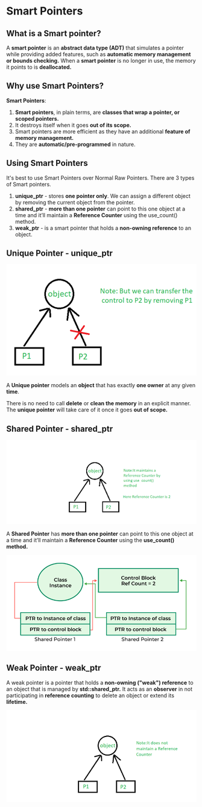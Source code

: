 # Smart Pointers


## What is a Smart pointer?

A **smart pointer** is an **abstract data type (ADT)** that simulates a pointer while providing added features, such as **automatic memory management or bounds checking.** When a **smart pointer** is no longer in use, the memory it points to is **deallocated.**

## Why use Smart Pointers?

**Smart Pointers**:

1. **Smart pointers**, in plain terms, are **classes that wrap a pointer, or scoped pointers.**
2. It destroys itself when it goes **out of its scope.**
3. Smart pointers are more efficient as they have an additional **feature of memory management.**
4. They are **automatic/pre-programmed** in nature.

## Using Smart Pointers

It's best to use Smart Pointers over Normal Raw Pointers.
There are 3 types of Smart pointers.

1. **unique_ptr** - stores **one pointer only**. We can assign a different object by removing the current object from the pointer.
2. **shared_ptr** - **more than one pointer** can point to this one object at a time and it’ll maintain a **Reference Counter** using the use_count() method.
3. **weak_ptr** -  is a smart pointer that holds a **non-owning reference** to an object.

## Unique Pointer - unique_ptr

![](uniquePtr.png)

A **Unique pointer** models an **object** that has exactly **one owner** at any given **time**.

There is no need to call **delete** or **clean the memory** in an explicit manner. The **unique pointer** will take care of it once it goes **out of scope.**


## Shared Pointer - shared_ptr

![](shared_ptr.png)

A **Shared Pointer** has **more than one pointer** can point to this one object at a time and it’ll maintain a **Reference Counter** using the **use_count() method.**

![](shared_ptr1.png)

## Weak Pointer - weak_ptr

A weak pointer is a pointer that holds a **non-owning ("weak") reference** to an object that is managed by **std::shared_ptr.** It acts as an **observer** in not participating in **reference counting** to delete an object or extend its **lifetime.**

![](weakPtr.png)

